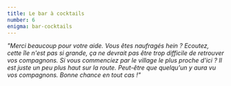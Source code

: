 ```yaml
---
title: Le bar à cocktails
number: 6
enigma: bar-cocktails
---
```


*"Merci beaucoup pour votre aide. Vous êtes naufragés hein ? Ecoutez, cette île n'est pas si grande, ça ne devrait pas être trop difficile de retrouver vos compagnons. Si vous commenciez par le village le plus proche d'ici ? Il est juste un peu plus haut sur la route. Peut-être que quelqu'un y aura vu vos compagnons. Bonne chance en tout cas !"*
